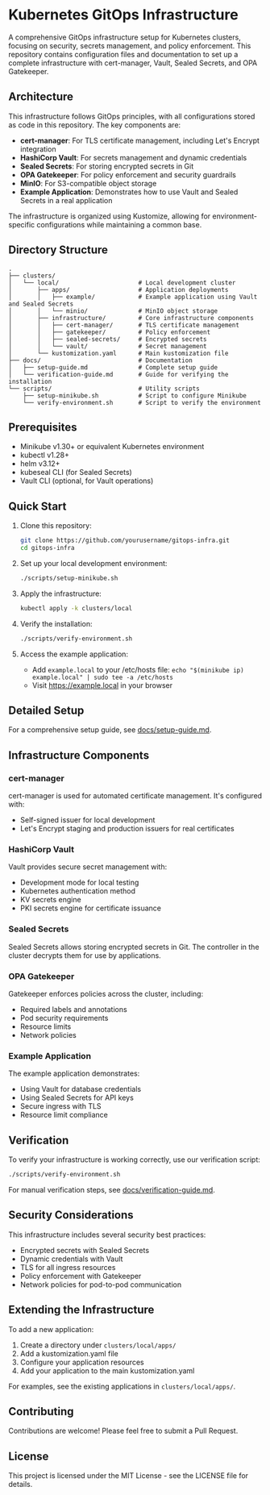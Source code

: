 # Kubernetes GitOps Infrastructure

A comprehensive GitOps infrastructure setup for Kubernetes clusters, focusing on security, secrets management, and policy enforcement. This repository contains configuration files and documentation to set up a complete infrastructure with cert-manager, Vault, Sealed Secrets, and OPA Gatekeeper.

## Architecture

This infrastructure follows GitOps principles, with all configurations stored as code in this repository. The key components are:

- **cert-manager**: For TLS certificate management, including Let's Encrypt integration
- **HashiCorp Vault**: For secrets management and dynamic credentials
- **Sealed Secrets**: For storing encrypted secrets in Git
- **OPA Gatekeeper**: For policy enforcement and security guardrails
- **MinIO**: For S3-compatible object storage
- **Example Application**: Demonstrates how to use Vault and Sealed Secrets in a real application

The infrastructure is organized using Kustomize, allowing for environment-specific configurations while maintaining a common base.

## Directory Structure

```
.
├── clusters/
│   └── local/                      # Local development cluster
│       ├── apps/                   # Application deployments
│       │   ├── example/            # Example application using Vault and Sealed Secrets
│       │   └── minio/              # MinIO object storage
│       ├── infrastructure/         # Core infrastructure components
│       │   ├── cert-manager/       # TLS certificate management
│       │   ├── gatekeeper/         # Policy enforcement
│       │   ├── sealed-secrets/     # Encrypted secrets
│       │   └── vault/              # Secret management
│       └── kustomization.yaml      # Main kustomization file
├── docs/                           # Documentation
│   ├── setup-guide.md              # Complete setup guide
│   └── verification-guide.md       # Guide for verifying the installation
└── scripts/                        # Utility scripts
    ├── setup-minikube.sh           # Script to configure Minikube
    └── verify-environment.sh       # Script to verify the environment
```

## Prerequisites

- Minikube v1.30+ or equivalent Kubernetes environment
- kubectl v1.28+
- helm v3.12+
- kubeseal CLI (for Sealed Secrets)
- Vault CLI (optional, for Vault operations)

## Quick Start

1. Clone this repository:
   ```bash
   git clone https://github.com/yourusername/gitops-infra.git
   cd gitops-infra
   ```

2. Set up your local development environment:
   ```bash
   ./scripts/setup-minikube.sh
   ```

3. Apply the infrastructure:
   ```bash
   kubectl apply -k clusters/local
   ```

4. Verify the installation:
   ```bash
   ./scripts/verify-environment.sh
   ```

5. Access the example application:
   - Add `example.local` to your /etc/hosts file: `echo "$(minikube ip) example.local" | sudo tee -a /etc/hosts`
   - Visit https://example.local in your browser

## Detailed Setup

For a comprehensive setup guide, see [docs/setup-guide.md](docs/setup-guide.md).

## Infrastructure Components

### cert-manager

cert-manager is used for automated certificate management. It's configured with:

- Self-signed issuer for local development
- Let's Encrypt staging and production issuers for real certificates

### HashiCorp Vault

Vault provides secure secret management with:

- Development mode for local testing
- Kubernetes authentication method
- KV secrets engine
- PKI secrets engine for certificate issuance

### Sealed Secrets

Sealed Secrets allows storing encrypted secrets in Git. The controller in the cluster decrypts them for use by applications.

### OPA Gatekeeper

Gatekeeper enforces policies across the cluster, including:

- Required labels and annotations
- Pod security requirements
- Resource limits
- Network policies

### Example Application

The example application demonstrates:

- Using Vault for database credentials
- Using Sealed Secrets for API keys
- Secure ingress with TLS
- Resource limit compliance

## Verification

To verify your infrastructure is working correctly, use our verification script:

```bash
./scripts/verify-environment.sh
```

For manual verification steps, see [docs/verification-guide.md](docs/verification-guide.md).

## Security Considerations

This infrastructure includes several security best practices:

- Encrypted secrets with Sealed Secrets
- Dynamic credentials with Vault
- TLS for all ingress resources
- Policy enforcement with Gatekeeper
- Network policies for pod-to-pod communication

## Extending the Infrastructure

To add a new application:

1. Create a directory under `clusters/local/apps/`
2. Add a kustomization.yaml file
3. Configure your application resources
4. Add your application to the main kustomization.yaml

For examples, see the existing applications in `clusters/local/apps/`.

## Contributing

Contributions are welcome! Please feel free to submit a Pull Request.

## License

This project is licensed under the MIT License - see the LICENSE file for details. 
